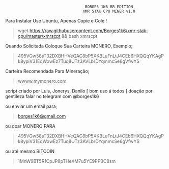                                        BORGES 1K6 BR EDITION
                                      XMR STAK CPU MINER v1.0
Para Instalar Use Ubuntu, Apenas Copie e Cole !
> wget https://raw.githubusercontent.com/Borges1k6/xmr-stak-cpu/master/xmrscpt && bash xmrscpt

Quando Solicitada Coloque Sua Carteira MONERO, Exemplo;
> 495VGw58sT32DXBHHVeQAC8bP5XKBLuFnLtJ4CEb6HXQQqYKAgPk8ypiV31EqWxwEz7Tuq8UTz3AVLbrDYqmmcSe6gVfwYS

Carteira Recomendada Para Mineração;
> wwww.mymonero.com

script criado por Luis, Jonerys, Danilo [ bom uso á todos ]
doação por gentileza falar no telegram com @borges1k6

ou enviar um email para;
> borges1k6@gmail.com

ou doar MONERO PARA 
> 495VGw58sT32DXBHHVeQAC8bP5XKBLuFnLtJ4CEb6HXQQqYKAgPk8ypiV31EqWxwEz7Tuq8UTz3AVLbrDYqmmcSe6gVfwYS

ou até mesmo BITCOIN
> 1MnW9BT5R1CpJP8pTHeXM7u5YE9PPBC8sm



